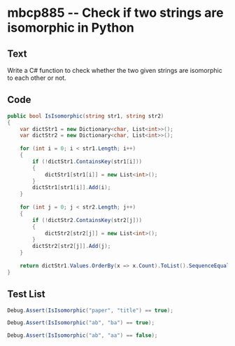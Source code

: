 # mbcp885 -- Check if two strings are isomorphic in Python

## Text

Write a C# function to check whether the two given strings are isomorphic to each other or not.

## Code

```csharp
public bool IsIsomorphic(string str1, string str2)         
{
    var dictStr1 = new Dictionary<char, List<int>>();
    var dictStr2 = new Dictionary<char, List<int>>();
    
    for (int i = 0; i < str1.Length; i++)
    {
        if (!dictStr1.ContainsKey(str1[i]))
        {
            dictStr1[str1[i]] = new List<int>();
        }
        dictStr1[str1[i]].Add(i);
    }
    
    for (int j = 0; j < str2.Length; j++)
    {
        if (!dictStr2.ContainsKey(str2[j]))
        {
            dictStr2[str2[j]] = new List<int>();
        }
        dictStr2[str2[j]].Add(j);
    }
    
    return dictStr1.Values.OrderBy(x => x.Count).ToList().SequenceEqual(dictStr2.Values.OrderBy(x => x.Count).ToList());
}
```

## Test List

```csharp
Debug.Assert(IsIsomorphic("paper", "title") == true);
```

```csharp
Debug.Assert(IsIsomorphic("ab", "ba") == true);
```

```csharp
Debug.Assert(IsIsomorphic("ab", "aa") == false);
```
